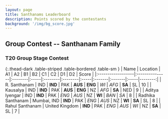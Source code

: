 ```yaml
---
layout: page
title: Santhanams Leaderboard
description: Points scored by the contestants
background: '/img/bg_score.jpg'
---
```


<link href="https://maxcdn.bootstrapcdn.com/bootstrap/3.3.6/css/bootstrap.min.css" rel="stylesheet" />
<script src="https://maxcdn.bootstrapcdn.com/bootstrap/3.3.6/js/bootstrap.min.js"></script>


## Group Contest -- Santhanam Family


### T20 Group Stage Contest 


{:.thead-dark .table-striped .table-bordered .table-sm }
| Name              | Location       | A1      | A2   | B1      | B2      | C1   | C2     | D1     | D2   |   Score |
|:------------------|:---------------|:--------|:-----|:--------|:--------|:-----|:-------|:-------|:-----|--------:|
| R. Santhanam      | IND            | **IND** | PAK  | **AUS** | **ENG** | *WI* | *AFG*  | **SA** | SL   |      10 |
| Kausalya          | IND            | **IND** | PAK  | **AUS** | **ENG** | NZ   | *AFG*  | **SA** | NED  |       9 |
| Aditya Iyengar    | IND            | **IND** | PAK  | *ENG*   | *AUS*   | NZ   | **WI** | *BAN*  | *SA* |       8 |
| Radhika Santhanam | Mumbai, IND    | **IND** | PAK  | *ENG*   | *AUS*   | NZ   | **WI** | **SA** | SL   |       8 |
| Rahul Santhanam   | United Kingdom | **IND** | PAK  | *ENG*   | *AUS*   | *WI* | NZ     | **SA** | SL   |       7 |

 <br>


<br>

